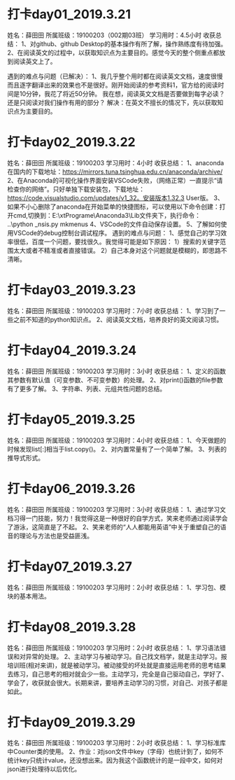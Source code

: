 
# 打卡day01_2019.3.21
姓名：薛田田
所属班级：19100203（002期03班）
学习用时：4.5小时
收获总结：
	1、对github、github Desktop的基本操作有所了解，操作熟练度有待加强。
	2、在阅读英文的过程中，以获取知识点为主要目的。感觉今天的整个侧重点都放到阅读英文上了。

遇到的难点与问题（已解决）：
	1、我几乎整个用时都在阅读英文文档，速度很慢而且逐字翻译出来的效果也不是很好。刚开始阅读的参考资料1，官方给的阅读时间是10分钟，我花了将近50分钟。
	我在想，阅读英文文档是否要做到每字必读？还是只阅读对我们操作有用的部分？
			解决：在英文不擅长的情况下，先以获取知识点为主要目的。

# 打卡day02_2019.3.22
姓名：薛田田
所属班级：19100203
学习用时：4小时
收获总结：
	1、anaconda在国内的下载地址：https://mirrors.tuna.tsinghua.edu.cn/anaconda/archive/
	2、在Anaconda的可视化操作界面安装VSCode失败，（网络正常）一直提示“请检查你的网络”。只好单独下载安装包，下载地址：https://code.visualstudio.com/updates/v1_32。安装版本1.32.3 User版。
	3、如果不小心删除了anaconda在开始菜单的快捷图标，可以使用以下命令创建：打开cmd,切换到：E:\xtPrograme\Anaconda3\Lib文件夹下，执行命令： ..\python _nsis.py mkmenus 
	4、VSCode的文件自动保存设置。
	5、了解如何使用VSCode的debug控制台调试程序。
遇到的难点与问题：
	1、感觉自己的学习效率很低，百度一个问题，要找很久。我觉得可能是如下原因：
		1）搜索的关键字范围太大或者不精准或者直接错误。
		2）自己本身对这个问题就是模糊的，即思路不清晰。

# 打卡day03_2019.3.23
姓名：薛田田
所属班级：19100203
学习用时：7小时
收获总结：
	1、学习到了一些之前不知道的python知识点。
	2、阅读英文文档，培养良好的英文阅读习惯。
	
# 打卡day04_2019.3.24
姓名：薛田田
所属班级：19100203
学习用时：3小时
收获总结：
	1、定义的函数其参数有默认值（可变参数、不可变参数）的处理。
	2、对print()函数的file参数有了更多了解。
	3、字符串、列表、元组共性问题的总结。

# 打卡day05_2019.3.25
姓名：薛田田
所属班级：19100203
学习用时：4小时
收获总结：
	1、今天做题的时候发现list[:]相当于list.copy()。
	2、对内置常量有了一个简单了解。
	3、列表的推导式形式。

# 打卡day06_2019.3.26
姓名：薛田田
所属班级：19100203
学习用时：3小时
收获总结：
	1、通过学习文档习得一门技能，努力！我觉得这是一种很好的自学方式，笑来老师通过阅读学会了游泳，这简直是了不起。
	2、笑来老师的“人人都能用英语”中关于重塑自己的语音的理论与方法也是受益匪浅。

# 打卡day07_2019.3.27
姓名：薛田田
所属班级：19100203
学习用时：2小时
收获总结：
	1、学习包、模块的基本用法。

# 打卡day08_2019.3.28
姓名：薛田田
所属班级：19100203
学习用时：2小时
收获总结：
	1、学习语法错误和对异常的处理。
	2、主动学习与被动学习。自己找文档学，就是主动学习。报培训班(相对来讲)，就是被动学习。被动接受的坏处就是直接运用老师的思考结果去练习，自己思考的相对就会少一些。主动学习，完全是自己驱动自己，学好了、学会了，收获就会很大。长期来讲，要培养主动学习的习惯，对自己、对孩子都是如此。

# 打卡day09_2019.3.29
姓名：薛田田
所属班级：19100203
学习用时：2小时
收获总结：
	1、学习标准库中Counter类的使用。
	2、作业：对json文件中key（字母）也统计到了，如何不统计key只统计value，还没想出来。因为我这个函数统计的是一段中文，如何对json进行处理待以后优化。
